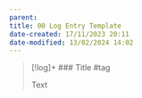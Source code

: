 ```yaml
---
parent: 
title: 00 Log Entry Template
date-created: 17/11/2023 20:11
date-modified: 13/02/2024 14:02
---
```


> [!log]+ ### Title
> #tag
>
> Text
